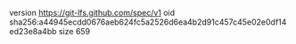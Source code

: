 version https://git-lfs.github.com/spec/v1
oid sha256:a44945ecdd0676aeb624fc5a2526d6ea4b2d91c457c45e02e0df14ed23e8a4bb
size 659

